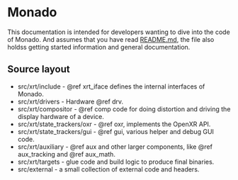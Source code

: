 # Monado

This documentation is intended for developers wanting to dive into the code of
Monado. And assumes that you have read [README.md][], the file also holdss
getting started information and general documentation.

## Source layout

 * src/xrt/include - @ref xrt_iface defines the internal interfaces of Monado.
 * src/xrt/drivers - Hardware @ref drv.
 * src/xrt/compositor - @ref comp code for doing distortion and driving the
                        display hardware of a device.
 * src/xrt/state_trackers/oxr - @ref oxr, implements the OpenXR API.
 * src/xrt/state_trackers/gui - @ref gui, various helper and debug GUI code.
 * src/xrt/auxiliary - @ref aux and other larger components, like
                       @ref aux_tracking and @ref aux_math.
 * src/xrt/targets - glue code and build logic to produce final binaries.
 * src/external - a small collection of external code and headers.


[README.md]: https://gitlab.freedesktop.org/monado/monado
